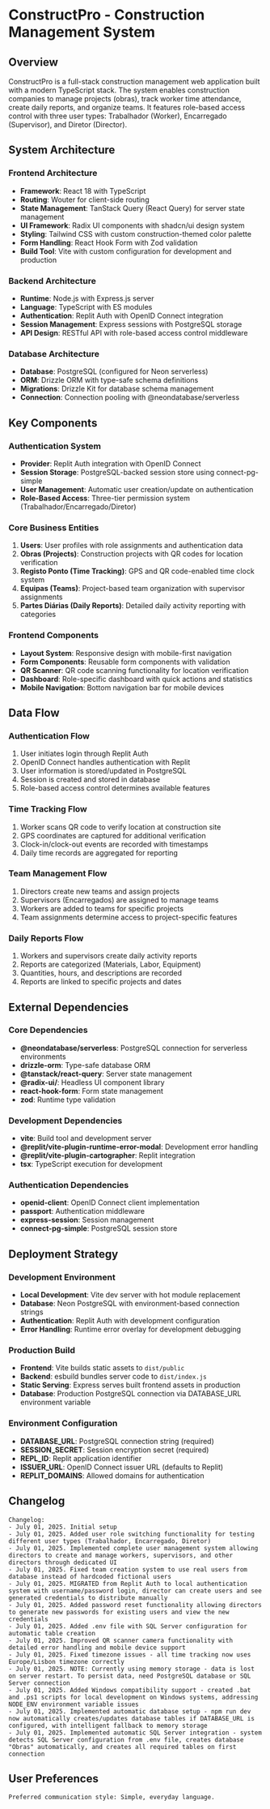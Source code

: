 # ConstructPro - Construction Management System

## Overview

ConstructPro is a full-stack construction management web application built with a modern TypeScript stack. The system enables construction companies to manage projects (obras), track worker time attendance, create daily reports, and organize teams. It features role-based access control with three user types: Trabalhador (Worker), Encarregado (Supervisor), and Diretor (Director).

## System Architecture

### Frontend Architecture
- **Framework**: React 18 with TypeScript
- **Routing**: Wouter for client-side routing
- **State Management**: TanStack Query (React Query) for server state management
- **UI Framework**: Radix UI components with shadcn/ui design system
- **Styling**: Tailwind CSS with custom construction-themed color palette
- **Form Handling**: React Hook Form with Zod validation
- **Build Tool**: Vite with custom configuration for development and production

### Backend Architecture
- **Runtime**: Node.js with Express.js server
- **Language**: TypeScript with ES modules
- **Authentication**: Replit Auth with OpenID Connect integration
- **Session Management**: Express sessions with PostgreSQL storage
- **API Design**: RESTful API with role-based access control middleware

### Database Architecture
- **Database**: PostgreSQL (configured for Neon serverless)
- **ORM**: Drizzle ORM with type-safe schema definitions
- **Migrations**: Drizzle Kit for database schema management
- **Connection**: Connection pooling with @neondatabase/serverless

## Key Components

### Authentication System
- **Provider**: Replit Auth integration with OpenID Connect
- **Session Storage**: PostgreSQL-backed session store using connect-pg-simple
- **User Management**: Automatic user creation/update on authentication
- **Role-Based Access**: Three-tier permission system (Trabalhador/Encarregado/Diretor)

### Core Business Entities
1. **Users**: User profiles with role assignments and authentication data
2. **Obras (Projects)**: Construction projects with QR codes for location verification
3. **Registo Ponto (Time Tracking)**: GPS and QR code-enabled time clock system
4. **Equipas (Teams)**: Project-based team organization with supervisor assignments
5. **Partes Diárias (Daily Reports)**: Detailed daily activity reporting with categories

### Frontend Components
- **Layout System**: Responsive design with mobile-first navigation
- **Form Components**: Reusable form components with validation
- **QR Scanner**: QR code scanning functionality for location verification
- **Dashboard**: Role-specific dashboard with quick actions and statistics
- **Mobile Navigation**: Bottom navigation bar for mobile devices

## Data Flow

### Authentication Flow
1. User initiates login through Replit Auth
2. OpenID Connect handles authentication with Replit
3. User information is stored/updated in PostgreSQL
4. Session is created and stored in database
5. Role-based access control determines available features

### Time Tracking Flow
1. Worker scans QR code to verify location at construction site
2. GPS coordinates are captured for additional verification
3. Clock-in/clock-out events are recorded with timestamps
4. Daily time records are aggregated for reporting

### Team Management Flow
1. Directors create new teams and assign projects
2. Supervisors (Encarregados) are assigned to manage teams
3. Workers are added to teams for specific projects
4. Team assignments determine access to project-specific features

### Daily Reports Flow
1. Workers and supervisors create daily activity reports
2. Reports are categorized (Materials, Labor, Equipment)
3. Quantities, hours, and descriptions are recorded
4. Reports are linked to specific projects and dates

## External Dependencies

### Core Dependencies
- **@neondatabase/serverless**: PostgreSQL connection for serverless environments
- **drizzle-orm**: Type-safe database ORM
- **@tanstack/react-query**: Server state management
- **@radix-ui/**: Headless UI component library
- **react-hook-form**: Form state management
- **zod**: Runtime type validation

### Development Dependencies
- **vite**: Build tool and development server
- **@replit/vite-plugin-runtime-error-modal**: Development error handling
- **@replit/vite-plugin-cartographer**: Replit integration
- **tsx**: TypeScript execution for development

### Authentication Dependencies
- **openid-client**: OpenID Connect client implementation
- **passport**: Authentication middleware
- **express-session**: Session management
- **connect-pg-simple**: PostgreSQL session store

## Deployment Strategy

### Development Environment
- **Local Development**: Vite dev server with hot module replacement
- **Database**: Neon PostgreSQL with environment-based connection strings
- **Authentication**: Replit Auth with development configuration
- **Error Handling**: Runtime error overlay for development debugging

### Production Build
- **Frontend**: Vite builds static assets to `dist/public`
- **Backend**: esbuild bundles server code to `dist/index.js`
- **Static Serving**: Express serves built frontend assets in production
- **Database**: Production PostgreSQL connection via DATABASE_URL environment variable

### Environment Configuration
- **DATABASE_URL**: PostgreSQL connection string (required)
- **SESSION_SECRET**: Session encryption secret (required)
- **REPL_ID**: Replit application identifier
- **ISSUER_URL**: OpenID Connect issuer URL (defaults to Replit)
- **REPLIT_DOMAINS**: Allowed domains for authentication

## Changelog

```
Changelog:
- July 01, 2025. Initial setup
- July 01, 2025. Added user role switching functionality for testing different user types (Trabalhador, Encarregado, Diretor)
- July 01, 2025. Implemented complete user management system allowing directors to create and manage workers, supervisors, and other directors through dedicated UI
- July 01, 2025. Fixed team creation system to use real users from database instead of hardcoded fictional users
- July 01, 2025. MIGRATED from Replit Auth to local authentication system with username/password login, director can create users and see generated credentials to distribute manually
- July 01, 2025. Added password reset functionality allowing directors to generate new passwords for existing users and view the new credentials
- July 01, 2025. Added .env file with SQL Server configuration for automatic table creation
- July 01, 2025. Improved QR scanner camera functionality with detailed error handling and mobile device support
- July 01, 2025. Fixed timezone issues - all time tracking now uses Europe/Lisbon timezone correctly
- July 01, 2025. NOTE: Currently using memory storage - data is lost on server restart. To persist data, need PostgreSQL database or SQL Server connection
- July 01, 2025. Added Windows compatibility support - created .bat and .ps1 scripts for local development on Windows systems, addressing NODE_ENV environment variable issues
- July 01, 2025. Implemented automatic database setup - npm run dev now automatically creates/updates database tables if DATABASE_URL is configured, with intelligent fallback to memory storage
- July 01, 2025. Implemented automatic SQL Server integration - system detects SQL Server configuration from .env file, creates database "Obras" automatically, and creates all required tables on first connection
```

## User Preferences

```
Preferred communication style: Simple, everyday language.
```